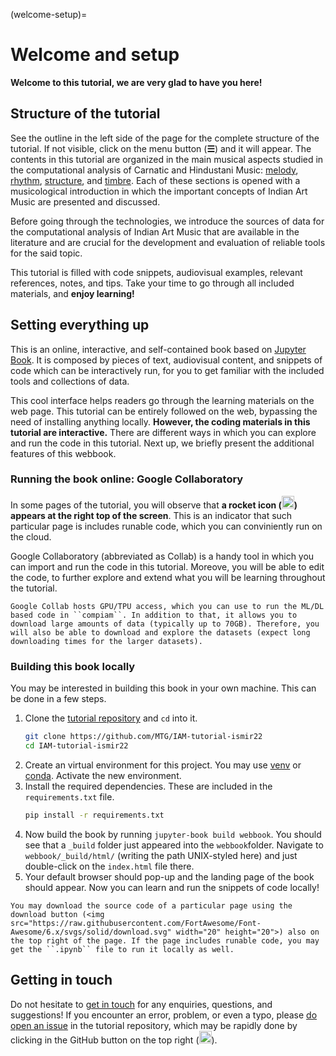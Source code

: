 (welcome-setup)=
# Welcome and setup
**Welcome to this tutorial, we are very glad to have you here!** 

## Structure of the tutorial
See the outline in the left side of the page for the complete structure of the tutorial. If not visible, click on the menu button (**☰**) and it will appear. The contents in this tutorial are organized in the main musical aspects studied in the computational analysis of Carnatic and Hindustani Music: [melody](melody-intro), [rhythm](rhythm-intro), [structure](structure-intro), and [timbre](timbre-intro). Each of these sections is opened with a musicological introduction in which the important concepts of Indian Art Music are presented and discussed.

Before going through the technologies, we introduce the sources of data for the computational analysis of Indian Art Music that are available in the literature and are crucial for the development and evaluation of reliable tools for the said topic. 

This tutorial is filled with code snippets, audiovisual examples, relevant references, notes, and tips. Take your time to go through all included materials, and **enjoy learning!**


## Setting everything up
This is an online, interactive, and self-contained book based on [Jupyter Book](https://jupyterbook.org/en/stable/index.html). It is composed by pieces of text, audiovisual content, and snippets of code which can be interactively run, for you to get familiar with the included tools and collections of data.  

This cool interface helps readers go through the learning materials on the web page. This tutorial can be entirely followed on the web, bypassing the need of installing anything locally. **However, the coding materials in this tutorial are interactive.** There are different ways in which you can explore and run the code in this tutorial. Next up, we briefly present the additional features of this webbook.

### Running the book online: Google Collaboratory
In some pages of the tutorial, you will observe that **a rocket icon (<img src="https://raw.githubusercontent.com/FortAwesome/Font-Awesome/6.x/svgs/solid/rocket.svg" width="20" height="20">) appears at the right top of the screen**. This is an indicator that such particular page is includes runable code, which you can conviniently run on the cloud.

Google Collaboratory (abbreviated as Collab) is a handy tool in which you can import and run the code in this tutorial. Moreove, you will be able to edit the code, to further explore and extend what you will be learning throughout the tutorial.

```{note}
Google Collab hosts GPU/TPU access, which you can use to run the ML/DL based code in ``compiam``. In addition to that, it allows you to download large amounts of data (typically up to 70GB). Therefore, you will also be able to download and explore the datasets (expect long downloading times for the larger datasets).
```


### Building this book locally
You may be interested in building this book in your own machine. This can be done in a few steps.

1) Clone the [tutorial repository](https://github.com/MTG/IAM-tutorial-ismir22) and ``cd`` into it.
    ```bash
    git clone https://github.com/MTG/IAM-tutorial-ismir22
    cd IAM-tutorial-ismir22
    ```
2) Create an virtual environment for this project. You may use [venv](https://docs.python.org/3/tutorial/venv.html) or [conda](https://conda.io/projects/conda/en/latest/user-guide/getting-started.html). Activate the new environment.
3) Install the required dependencies. These are included in the ``requirements.txt`` file.
    ```bash
    pip install -r requirements.txt
    ```
4) Now build the book by running ``jupyter-book build webbook``. You should see that a ``_build`` folder just appeared into the ``webbook``folder. Navigate to ``webbook/_build/html/`` (writing the path UNIX-styled here) and just double-click on the ``index.html`` file there.
5) Your default browser should pop-up and the landing page of the book should appear. Now you can learn and run the snippets of code locally! 

```{note}
You may download the source code of a particular page using the download button (<img src="https://raw.githubusercontent.com/FortAwesome/Font-Awesome/6.x/svgs/solid/download.svg" width="20" height="20">) also on the top right of the page. If the page includes runable code, you may get the ``.ipynb`` file to run it locally as well.
```

## Getting in touch
Do not hesitate to [get in touch](mailto:genis.plaja@upf.edu,thomas.nuttall@upf.edu) for any enquiries, questions, and suggestions! If you encounter an error, problem, or even a typo, please [do open an issue](https://github.com/MTG/IAM-tutorial-ismir22/issues) in the tutorial repository, which may be rapidly done by clicking in the GitHub button on the top right (<img src="https://raw.githubusercontent.com/FortAwesome/Font-Awesome/6.x/svgs/brands/github.svg" width="20" height="20">).